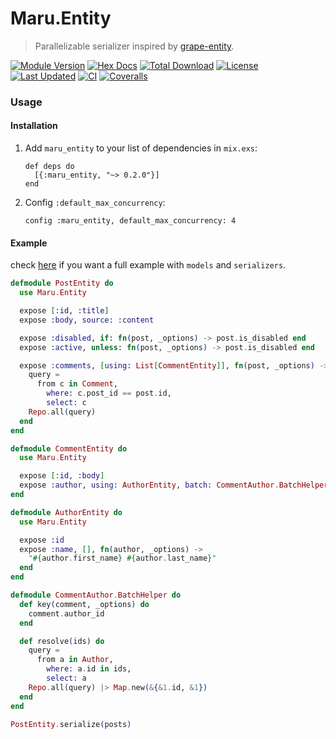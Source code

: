 Maru.Entity
==========

> Parallelizable serializer inspired by [grape-entity](https://github.com/ruby-grape/grape-entity).

[![Module Version](https://img.shields.io/hexpm/v/maru_entity.svg)](https://hex.pm/packages/maru_entity)
[![Hex Docs](https://img.shields.io/badge/hex-docs-lightgreen.svg)](https://hexdocs.pm/maru_entity/)
[![Total Download](https://img.shields.io/hexpm/dt/maru_entity.svg)](https://hex.pm/packages/maru_entity)
[![License](https://img.shields.io/hexpm/l/maru_entity.svg)](https://github.com/elixir-maru/maru_entity/blob/master/LICENSE)
[![Last Updated](https://img.shields.io/github/last-commit/elixir-maru/maru_entity.svg)](https://github.com/elixir-maru/maru_entity/commits/master)
[![CI](https://github.com/elixir-maru/maru_entity/actions/workflows/ci.yml/badge.svg)](https://github.com/elixir-maru/maru_entity/actions)
[![Coveralls](https://img.shields.io/coveralls/elixir-maru/maru_entity.svg?style=flat-square)](https://coveralls.io/github/elixir-maru/maru_entity)

### Usage

#### Installation

1. Add `maru_entity` to your list of dependencies in `mix.exs`:

    ```
    def deps do
      [{:maru_entity, "~> 0.2.0"}]
    end
    ```

2. Config `:default_max_concurrency`:

    ```
    config :maru_entity, default_max_concurrency: 4
    ```

####  Example

check [here](https://github.com/elixir-maru/maru_examples/blob/master/entity) if you want a full example with `models` and `serializers`.

```elixir
defmodule PostEntity do
  use Maru.Entity

  expose [:id, :title]
  expose :body, source: :content

  expose :disabled, if: fn(post, _options) -> post.is_disabled end
  expose :active, unless: fn(post, _options) -> post.is_disabled end

  expose :comments, [using: List[CommentEntity]], fn(post, _options) ->
    query =
      from c in Comment,
        where: c.post_id == post.id,
        select: c
    Repo.all(query)
  end
end

defmodule CommentEntity do
  use Maru.Entity

  expose [:id, :body]
  expose :author, using: AuthorEntity, batch: CommentAuthor.BatchHelper
end

defmodule AuthorEntity do
  use Maru.Entity

  expose :id
  expose :name, [], fn(author, _options) ->
    "#{author.first_name} #{author.last_name}"
  end
end

defmodule CommentAuthor.BatchHelper do
  def key(comment, _options) do
    comment.author_id
  end

  def resolve(ids) do
    query =
      from a in Author,
        where: a.id in ids,
        select: a
    Repo.all(query) |> Map.new(&{&1.id, &1})
  end
end

PostEntity.serialize(posts)
```
